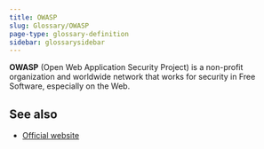 ```yaml
---
title: OWASP
slug: Glossary/OWASP
page-type: glossary-definition
sidebar: glossarysidebar
---
```



**OWASP** (Open Web Application Security Project) is a non-profit organization and worldwide network that works for security in Free Software, especially on the Web.

## See also

- [Official website](https://owasp.org/)
